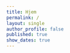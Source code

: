 ```yaml
---
title: Hjem
permalink: /
layout: single
author_profile: false
published: true
show_dates: true
---
```

